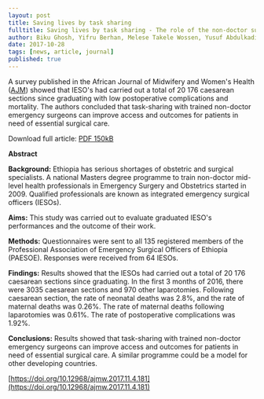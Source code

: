 ```yaml
---
layout: post
title: Saving lives by task sharing
fulltitle: Saving lives by task sharing - The role of the non-doctor surgeon
author: Biku Ghosh, Yifru Berhan, Melese Takele Wossen, Yusuf Abdulkadir Abdulahi, Abera A Gobeze
date: 2017-10-28
tags: [news, article, journal]
published: true
---
```


A survey published in the African Journal of Midwifery and Women's Health ([AJM](https://www.magonlinelibrary.com/journal/ajmw))  showed that IESO's had carried out a total of 20 176 caesarean sections since graduating with low postoperative complications and mortality. 
The authors concluded that task-sharing with trained non-doctor emergency surgeons can improve access and outcomes for patients in need of essential surgical care.

Download full article: [PDF 150kB](/assets/docs/saving-lives-by-task-sharing-non-doctor-surgeon-ajm.pdf)

**Abstract**

**Background:**
Ethiopia has serious shortages of obstetric and surgical specialists.
A national Masters degree programme to train non-doctor mid-level health professionals in Emergency Surgery and Obstetrics started in 2009.
Qualified professionals are known as integrated emergency surgical officers (IESOs).

**Aims:**
This study was carried out to evaluate graduated IESO\'s performances and the outcome of their work.

**Methods:**
Questionnaires were sent to all 135 registered members of the Professional Association of Emergency Surgical Officers of Ethiopia (PAESOE).
Responses were received from 64 IESOs.

**Findings:**
Results showed that the IESOs had carried out a total of 20 176 caesarean sections since graduating.
In the first 3 months of 2016, there were 3035 caesarean sections and 970 other laparotomies.
Following caesarean section, the rate of neonatal deaths was 2.8%, and the rate of maternal deaths was 0.26%.
The rate of maternal deaths following laparotomies was 0.61%.
The rate of postoperative complications was 1.92%.

**Conclusions:**
Results showed that task-sharing with trained non-doctor emergency surgeons can improve access and outcomes for patients in need of essential surgical care.
A similar programme could be a model for other developing countries.

[https://doi.org/10.12968/ajmw.2017.11.4.181](https://doi.org/10.12968/ajmw.2017.11.4.181)  
